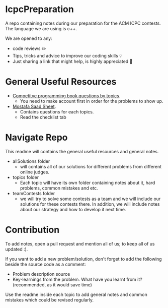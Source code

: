 # IcpcPreparation
A repo containing notes during our preparation for the ACM ICPC contests. The language we are using is c++. 

We are opened to any:
- code reviews ✏️
- Tips, tricks and advice to improve our coding skills 💡
- Just sharing a link that might help, is highly appreciated 🔗

# General Useful Resources
- [Competitve programming book questions by topics](https://uhunt.onlinejudge.org). 
  - You need to make account first in order for the problems to show up.
- [Mostafa Saad Sheet](https://docs.google.com/spreadsheets/d/1iJZWP2nS_OB3kCTjq8L6TrJJ4o-5lhxDOyTaocSYc-k/edit#gid=1721765096).
  - Contains questions for each topics.
  - Read the checklist tab
  
# Navigate Repo
This readme will contains the general useful resources and general notes. 

- allSolutions folder
  - will contains all of our solutions for different problems from different online judges.
- topics folder
  - Each topic will have its own folder containing notes about it, hard problems, common mistakes and etc.
- teamContests folder
  - we will try to solve some contests as a team and we will include our solutions for these contests there. In addition, we will include notes about our strategy and how to develop it next time.
  
# Contribution
To add notes, open a pull request and mention all of us; to keep all of us updated :).

If you want to add a new problem/solution, don't forget to add the following beside the source code as a comment: 
- Problem description source
- Key-learnings from the problem. What have you learnt from it? (recommended, as it would save time)

Use the readme inside each topic to add general notes and common mistakes which could be revised regularly.
